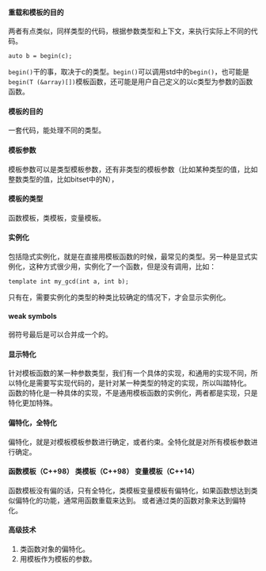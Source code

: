 #### 重载和模板的目的
两者有点类似，同样类型的代码，根据参数类型和上下文，来执行实际上不同的代码。
```
auto b = begin(c);
```
`begin()`干的事，取决于c的类型。`begin()`可以调用std中的`begin()`，也可能是`begin(T (&array)[])`模板函数，还可能是用户自己定义的以c类型为参数的函数函数。

#### 模板的目的
一套代码，能处理不同的类型。

#### 模板参数
模板参数可以是类型模板参数，还有非类型的模板参数（比如某种类型的值，比如整数类型的值，比如bitset中的N），


#### 模板的类型
函数模板，类模板，变量模板。

#### 实例化
包括隐式实例化，就是在直接用模板函数的时候，最常见的类型。另一种是显式实例化，这种方式很少用，实例化了一个函数，但是没有调用，比如：
```
template int my_gcd(int a, int b);
```
只有在，需要实例化的类型的种类比较确定的情况下，才会显示实例化。

#### weak symbols
弱符号最后是可以合并成一个的。

#### 显示特化
针对模板函数的某一种参数类型，我们有一个具体的实现，和通用的实现不同，所以特化是需要写实现代码的，是针对某一种类型的特定的实现，所以叫踏特化。
函数的特化是一种具体的实现，不是通用模板函数的实例化，两者都是实现，只是特化更加特殊。

#### 偏特化，全特化
偏特化，就是对模板模板参数进行确定，或者约束。全特化就是对所有模板参数进行确定。

#### 函数模板（C++98） 类模板（C++98） 变量模板（C++14）
函数模板没有偏的话，只有全特化，类模板变量模板有偏特化，如果函数想达到类似偏特化的功能，通常用函数重载来达到。
或者通过类的函数对象来达到偏特化。

#### 高级技术
1. 类函数对象的偏特化。
2. 用模板作为模板的参数。
